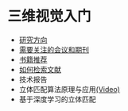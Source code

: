 # 三维视觉入门

- [研究方向](3dv_fields.md)
- [需要关注的会议和期刊](journal_conference.md)
- [书籍推荐](books.md)
- [如何检索文献](https://docs.qq.com/doc/DQnFXaWNtRlJNcGZK)
- 技术报告
 - 立体匹配算法原理与应用[(Video)](https://www.bilibili.com/video/BV1uk4y1o72i?rt=V%2FymTlOu4ow%2Fy4xxNWPUZ64DiW9x9KICW5sKsd18Lds%3D)
 - 基于深度学习的立体匹配
